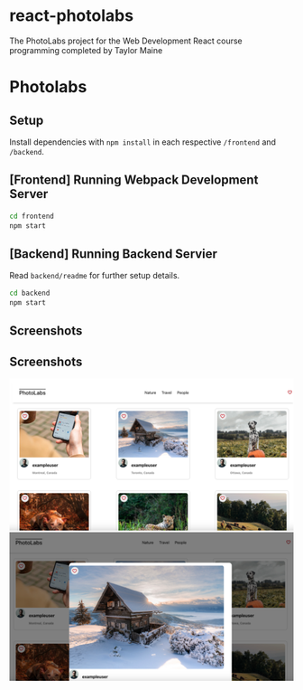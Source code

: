 # react-photolabs
The PhotoLabs project for the Web Development React course programming completed by Taylor Maine

# Photolabs

## Setup

Install dependencies with `npm install` in each respective `/frontend` and `/backend`.

## [Frontend] Running Webpack Development Server

```sh
cd frontend
npm start
```

## [Backend] Running Backend Servier

Read `backend/readme` for further setup details.

```sh
cd backend
npm start
```
## Screenshots
## Screenshots
![Home Screen](https://github.com/moogleKupo/photolabs-starter/blob/main/docs/Screenshot%202023-11-03%20at%207.46.40%20PM.png?raw=true)
![Peek Screen](https://github.com/moogleKupo/photolabs-starter/blob/main/docs/Screenshot%202023-11-03%20at%207.47.08%20PM.png?raw=true)

